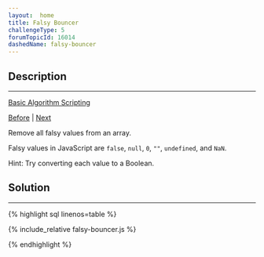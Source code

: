 ```yaml
---
layout:  home
title: Falsy Bouncer
challengeType: 5
forumTopicId: 16014
dashedName: falsy-bouncer
---
```


<div class="row">
<div class="columnStmt" markdown="1">

## Description
------

[Basic Algorithm Scripting](../basic-algorithm-scripting/README.md) 

[Before](./slice-and-splice.md)  | [Next](./where-do-i-belong.md) 

Remove all falsy values from an array.

Falsy values in JavaScript are `false`, `null`, `0`, `""`, `undefined`, and `NaN`.

Hint: Try converting each value to a Boolean.

</div>
<div class="columnSol" markdown="1">

## Solution
------

{% highlight sql linenos=table %}

{% include_relative falsy-bouncer.js %}

{% endhighlight %}

</div>
</div>


